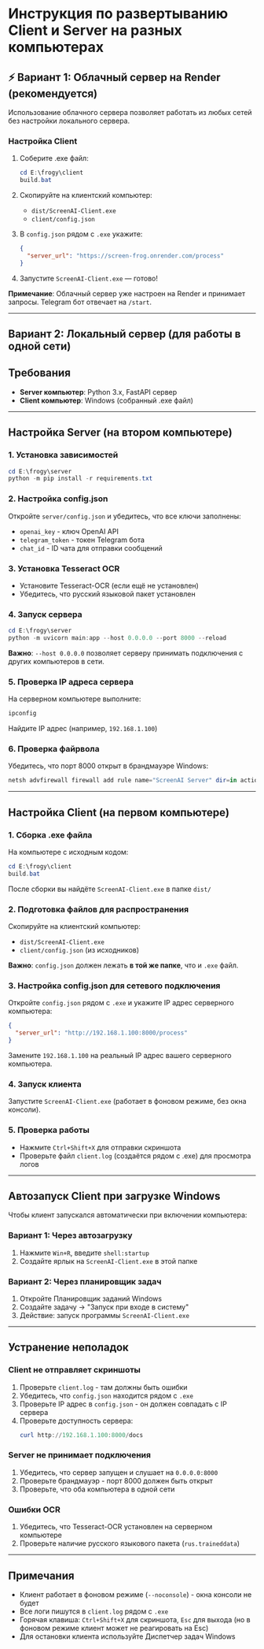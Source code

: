 # Инструкция по развертыванию Client и Server на разных компьютерах

## ⚡ Вариант 1: Облачный сервер на Render (рекомендуется)

Использование облачного сервера позволяет работать из любых сетей без настройки локального сервера.

### Настройка Client

1. Соберите .exe файл:
   ```powershell
   cd E:\frogy\client
   build.bat
   ```

2. Скопируйте на клиентский компьютер:
   - `dist/ScreenAI-Client.exe`
   - `client/config.json`

3. В `config.json` рядом с `.exe` укажите:
   ```json
   {
     "server_url": "https://screen-frog.onrender.com/process"
   }
   ```

4. Запустите `ScreenAI-Client.exe` — готово!

**Примечание**: Облачный сервер уже настроен на Render и принимает запросы. Telegram бот отвечает на `/start`.

---

## Вариант 2: Локальный сервер (для работы в одной сети)

## Требования
- **Server компьютер**: Python 3.x, FastAPI сервер
- **Client компьютер**: Windows (собранный .exe файл)

---

## Настройка Server (на втором компьютере)

### 1. Установка зависимостей
```powershell
cd E:\frogy\server
python -m pip install -r requirements.txt
```

### 2. Настройка config.json
Откройте `server/config.json` и убедитесь, что все ключи заполнены:
- `openai_key` - ключ OpenAI API
- `telegram_token` - токен Telegram бота
- `chat_id` - ID чата для отправки сообщений

### 3. Установка Tesseract OCR
- Установите Tesseract-OCR (если ещё не установлен)
- Убедитесь, что русский языковой пакет установлен

### 4. Запуск сервера
```powershell
cd E:\frogy\server
python -m uvicorn main:app --host 0.0.0.0 --port 8000 --reload
```

**Важно**: `--host 0.0.0.0` позволяет серверу принимать подключения с других компьютеров в сети.

### 5. Проверка IP адреса сервера
На серверном компьютере выполните:
```powershell
ipconfig
```
Найдите IP адрес (например, `192.168.1.100`)

### 6. Проверка файрвола
Убедитесь, что порт 8000 открыт в брандмауэре Windows:
```powershell
netsh advfirewall firewall add rule name="ScreenAI Server" dir=in action=allow protocol=TCP localport=8000
```

---

## Настройка Client (на первом компьютере)

### 1. Сборка .exe файла

На компьютере с исходным кодом:
```powershell
cd E:\frogy\client
build.bat
```

После сборки вы найдёте `ScreenAI-Client.exe` в папке `dist/`

### 2. Подготовка файлов для распространения

Скопируйте на клиентский компьютер:
- `dist/ScreenAI-Client.exe`
- `client/config.json` (из исходников)

**Важно**: `config.json` должен лежать **в той же папке**, что и `.exe` файл.

### 3. Настройка config.json для сетевого подключения

Откройте `config.json` рядом с `.exe` и укажите IP адрес серверного компьютера:
```json
{
  "server_url": "http://192.168.1.100:8000/process"
}
```

Замените `192.168.1.100` на реальный IP адрес вашего серверного компьютера.

### 4. Запуск клиента

Запустите `ScreenAI-Client.exe` (работает в фоновом режиме, без окна консоли).

### 5. Проверка работы

- Нажмите `Ctrl+Shift+X` для отправки скриншота
- Проверьте файл `client.log` (создаётся рядом с .exe) для просмотра логов

---

## Автозапуск Client при загрузке Windows

Чтобы клиент запускался автоматически при включении компьютера:

### Вариант 1: Через автозагрузку
1. Нажмите `Win+R`, введите `shell:startup`
2. Создайте ярлык на `ScreenAI-Client.exe` в этой папке

### Вариант 2: Через планировщик задач
1. Откройте Планировщик заданий Windows
2. Создайте задачу → "Запуск при входе в систему"
3. Действие: запуск программы `ScreenAI-Client.exe`

---

## Устранение неполадок

### Client не отправляет скриншоты

1. Проверьте `client.log` - там должны быть ошибки
2. Убедитесь, что `config.json` находится рядом с `.exe`
3. Проверьте IP адрес в `config.json` - он должен совпадать с IP сервера
4. Проверьте доступность сервера:
   ```powershell
   curl http://192.168.1.100:8000/docs
   ```

### Server не принимает подключения

1. Убедитесь, что сервер запущен и слушает на `0.0.0.0:8000`
2. Проверьте брандмауэр - порт 8000 должен быть открыт
3. Проверьте, что оба компьютера в одной сети

### Ошибки OCR

1. Убедитесь, что Tesseract-OCR установлен на серверном компьютере
2. Проверьте наличие русского языкового пакета (`rus.traineddata`)

---

## Примечания

- Клиент работает в фоновом режиме (`--noconsole`) - окна консоли не будет
- Все логи пишутся в `client.log` рядом с `.exe`
- Горячая клавиша: `Ctrl+Shift+X` для скриншота, `Esc` для выхода (но в фоновом режиме клиент может не реагировать на Esc)
- Для остановки клиента используйте Диспетчер задач Windows

